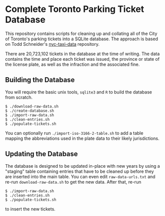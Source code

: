 # Complete Toronto Parking Ticket Database

This repository contains scripts for cleaning up and collating all of the City
of Toronto's parking tickets into a SQLite database. The approach is based on
Todd Schneider's [nyc-taxi-data](https://github.com/toddwschneider/nyc-taxi-data)
repository.

There are 20,723,102 tickets in the database at the time of writing. The data
contains the time and place each ticket was issued, the province or state of the
license plate, as well as the infraction and the associated fine.

## Building the Database

You will require the basic unix tools, `sqlite3` and `R` to build the database
from scratch.

``` shell
$ ./download-raw-data.sh
$ ./create-database.sh
$ ./import-raw-data.sh
$ ./clean-entries.sh
$ ./populate-tickets.sh
```

You can optionally run `./import-iso-3166-2-table.sh` to add a table mapping the
abbreviations used in the plate data to their likely jurisdictions.

## Updating the Database

The database is designed to be updated in-place with new years by using a
"staging" table containing entries that have to be cleaned up before they are
inserted into the main table. You can even edit `raw-data-urls.txt` and re-run
`download-raw-data.sh` to get the new data. After that, re-run

``` shell
$ ./import-raw-data.sh
$ ./clean-entries.sh
$ ./populate-tickets.sh
```

to insert the new tickets.
